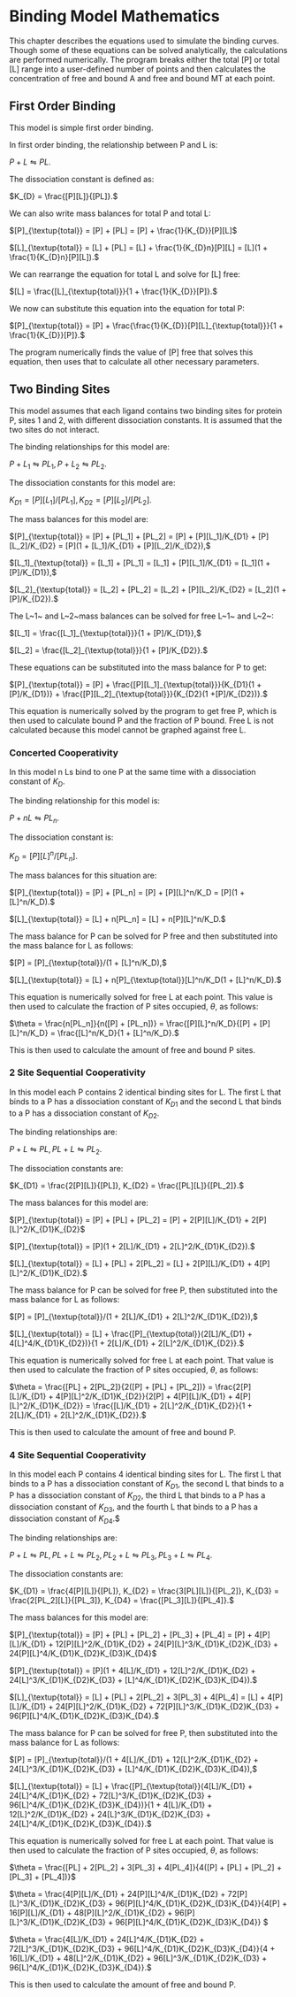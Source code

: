 # Binding Model Mathematics

This chapter describes the equations used to simulate the binding curves. Though some of these equations can be solved analytically, the calculations are performed numerically. The program breaks either the total [P] or total [L] range into a user-defined number of points and then calculates the concentration of free and bound A and free and bound MT at each point.


## First Order Binding

This model is simple first order binding.

In first order binding, the relationship between P and L is:

$P + L {\leftrightharpoons} PL.$

The dissociation constant is defined as:

$K_{D} = \frac{[P][L]}{[PL]}.$

We can also write mass balances for total P and total L:

$[P]_{\textup{total}} = [P] + [PL] = [P] + \frac{1}{K_{D}}[P][L]$

$[L]_{\textup{total}} = [L] + [PL] = [L] + \frac{1}{K_{D}n}[P][L] = [L](1 + \frac{1}{K_{D}n}[P][L]).$

We can rearrange the equation for total L and solve for [L] free:

$[L] = \frac{[L]_{\textup{total}}}{1 + \frac{1}{K_{D}}[P]}.$

We now can substitute this equation into the equation for total P:

$[P]_{\textup{total}} = [P] + \frac{\frac{1}{K_{D}}[P][L]_{\textup{total}}}{1 + \frac{1}{K_{D}}[P]}.$

The program numerically finds the value of [P] free that solves this equation, then uses that to calculate all other necessary parameters.


## Two Binding Sites

This model assumes that each ligand contains two binding sites for protein P, sites 1 and 2, with different dissociation constants. It is assumed that the two sites do not interact.

The binding relationships for this model are:

$P + L_1 {\leftrightharpoons} PL_1, P + L_2 {\leftrightharpoons} PL_2.$

The dissociation constants for this model are:

$K_{D1} = [P][L_1]/[PL_1], K_{D2} = [P][L_2]/[PL_2].$

The mass balances for this model are:

$[P]_{\textup{total}} = [P] + [PL_1] + [PL_2] = [P] + [P][L_1]/K_{D1} + [P][L_2]/K_{D2} = [P](1 + [L_1]/K_{D1} + [P][L_2]/K_{D2}),$

$[L_1]_{\textup{total}} = [L_1] + [PL_1] = [L_1] + [P][L_1]/K_{D1} = [L_1](1 + [P]/K_{D1}),$

$[L_2]_{\textup{total}} = [L_2] + [PL_2] = [L_2] + [P][L_2]/K_{D2} = [L_2](1 + [P]/K_{D2}).$

The L~1~ and L~2~mass balances can be solved for free L~1~ and L~2~:

$[L_1] = \frac{[L_1]_{\textup{total}}}{1 + [P]/K_{D1}},$

$[L_2] = \frac{[L_2]_{\textup{total}}}{1 + [P]/K_{D2}}.$

These equations can be substituted into the mass balance for P to get:

$[P]_{\textup{total}} = [P] + \frac{[P][L_1]_{\textup{total}}}{K_{D1}(1 +[P]/K_{D1})} + \frac{[P][L_2]_{\textup{total}}}{K_{D2}(1 +[P]/K_{D2})}.$

This equation is numerically solved by the program to get free P, which is then used to calculate bound P and the fraction of P bound. Free L is not calculated because this model cannot be graphed against free L.

### Concerted Cooperativity

In this model n Ls bind to one P at the same time with a dissociation constant of $K_D$.

The binding relationship for this model is:

$P + nL {\leftrightharpoons} PL_n.$

The dissociation constant is:

$K_D = [P][L]^n/[PL_n].$

The mass balances for this situation are:

$[P]_{\textup{total}} = [P] + [PL_n] = [P] + [P][L]^n/K_D = [P](1 + [L]^n/K_D).$

$[L]_{\textup{total}} = [L] + n[PL_n] = [L] + n[P][L]^n/K_D.$

The mass balance for P can be solved for P free and then substituted into the mass balance for L as follows:

$[P] = [P]_{\textup{total}}/(1 + [L]^n/K_D),$

$[L]_{\textup{total}} = [L] + n[P]_{\textup{total}}[L]^n/K_D(1 + [L]^n/K_D).$

This equation is numerically solved for free L at each point. This value is then used to calculate the fraction of P sites occupied, $\theta$, as follows:

$\theta = \frac{n[PL_n]}{n([P] + [PL_n])} = \frac{[P][L]^n/K_D}{[P] + [P][L]^n/K_D} = \frac{[L]^n/K_D}{1 + [L]^n/K_D}.$

This is then used to calculate the amount of free and bound P sites.

### 2 Site Sequential Cooperativity

In this model each P contains 2 identical binding sites for L. The first L that binds to a P has a dissociation constant of $K_{D1}$ and the second L that binds to a P has a dissociation constant of $K_{D2}.$

The binding relationships are:

$P + L {\leftrightharpoons} PL, PL + L {\leftrightharpoons} PL_2.$

The dissociation constants are:

$K_{D1} = \frac{2[P][L]}{[PL]}, K_{D2} = \frac{[PL][L]}{[PL_2]}.$

The mass balances for this model are:

$[P]_{\textup{total}} = [P] + [PL] + [PL_2] = [P] + 2[P][L]/K_{D1} + 2[P][L]^2/K_{D1}K_{D2}$

$[P]_{\textup{total}} = [P](1 + 2[L]/K_{D1} + 2[L]^2/K_{D1}K_{D2}).$

$[L]_{\textup{total}} = [L] + [PL] + 2[PL_2] = [L] + 2[P][L]/K_{D1} + 4[P][L]^2/K_{D1}K_{D2}.$

The mass balance for P can be solved for free P, then substituted into the mass balance for L as follows:

$[P] = [P]_{\textup{total}}/(1 + 2[L]/K_{D1} + 2[L]^2/K_{D1}K_{D2}),$

$[L]_{\textup{total}} = [L] + \frac{[P]_{\textup{total}}(2[L]/K_{D1} + 4[L]^4/K_{D1}K_{D2})}{1 + 2[L]/K_{D1} + 2[L]^2/K_{D1}K_{D2}}.$

This equation is numerically solved for free L at each point. That value is then used to calculate the fraction of P sites occupied, $\theta$, as follows:

$\theta = \frac{[PL] + 2[PL_2]}{2([P] + [PL] + [PL_2])} = \frac{2[P][L]/K_{D1} + 4[P][L]^2/K_{D1}K_{D2}}{2[P] + 4[P][L]/K_{D1} + 4[P][L]^2/K_{D1}K_{D2}} = \frac{[L]/K_{D1} + 2[L]^2/K_{D1}K_{D2}}{1 + 2[L]/K_{D1} + 2[L]^2/K_{D1}K_{D2}}.$

This is then used to calculate the amount of free and bound P. 

### 4 Site Sequential Cooperativity

In this model each P contains 4 identical binding sites for L. The first L that binds to a P has a dissociation constant of $K_{D1}$, the second L that binds to a P has a dissociation constant of $K_{D2}$, the third L that binds to a P has a dissociation constant of $K_{D3}$, and the fourth L that binds to a P has a dissociation constant of $K_{D4}$.$

The binding relationships are:

$P + L {\leftrightharpoons} PL, PL + L {\leftrightharpoons} PL_2, PL_2 + L {\leftrightharpoons} PL_3, PL_3 + L {\leftrightharpoons} PL_4.$

The dissociation constants are:

$K_{D1} = \frac{4[P][L]}{[PL]}, K_{D2} = \frac{3[PL][L]}{[PL_2]}, K_{D3} = \frac{2[PL_2][L]}{[PL_3]}, K_{D4} = \frac{[PL_3][L]}{[PL_4]}.$

The mass balances for this model are:

$[P]_{\textup{total}} = [P] + [PL] + [PL_2] + [PL_3] + [PL_4] = [P] + 4[P][L]/K_{D1} + 12[P][L]^2/K_{D1}K_{D2} + 24[P][L]^3/K_{D1}K_{D2}K_{D3} + 24[P][L]^4/K_{D1}K_{D2}K_{D3}K_{D4}$

$[P]_{\textup{total}} = [P](1 + 4[L]/K_{D1} + 12[L]^2/K_{D1}K_{D2} + 24[L]^3/K_{D1}K_{D2}K_{D3} + [L]^4/K_{D1}K_{D2}K_{D3}K_{D4}).$

$[L]_{\textup{total}} = [L] + [PL] + 2[PL_2] + 3[PL_3] + 4[PL_4] = [L] + 4[P][L]/K_{D1} + 24[P][L]^2/K_{D1}K_{D2} + 72[P][L]^3/K_{D1}K_{D2}K_{D3} + 96[P][L]^4/K_{D1}K_{D2}K_{D3}K_{D4}.$

The mass balance for P can be solved for free P, then substituted into the mass balance for L as follows:

$[P] = [P]_{\textup{total}}/(1 + 4[L]/K_{D1} + 12[L]^2/K_{D1}K_{D2} + 24[L]^3/K_{D1}K_{D2}K_{D3} + [L]^4/K_{D1}K_{D2}K_{D3}K_{D4}),$

$[L]_{\textup{total}} = [L] + \frac{[P]_{\textup{total}}(4[L]/K_{D1} + 24[L]^4/K_{D1}K_{D2} + 72[L]^3/K_{D1}K_{D2}K_{D3} + 96[L]^4/K_{D1}K_{D2}K_{D3}K_{D4})}{1 + 4[L]/K_{D1} + 12[L]^2/K_{D1}K_{D2} + 24[L]^3/K_{D1}K_{D2}K_{D3} + 24[L]^4/K_{D1}K_{D2}K_{D3}K_{D4}}.$

This equation is numerically solved for free L at each point. That value is then used to calculate the fraction of P sites occupied, $\theta$, as follows:

$\theta = \frac{[PL] + 2[PL_2] + 3[PL_3] + 4[PL_4]}{4([P] + [PL] + [PL_2] + [PL_3] + [PL_4])}$

$\theta = \frac{4[P][L]/K_{D1} + 24[P][L]^4/K_{D1}K_{D2} + 72[P][L]^3/K_{D1}K_{D2}K_{D3} + 96[P][L]^4/K_{D1}K_{D2}K_{D3}K_{D4}}{4[P] + 16[P][L]/K_{D1} + 48[P][L]^2/K_{D1}K_{D2} + 96[P][L]^3/K_{D1}K_{D2}K_{D3} + 96[P][L]^4/K_{D1}K_{D2}K_{D3}K_{D4}} $

$\theta = \frac{4[L]/K_{D1} + 24[L]^4/K_{D1}K_{D2} + 72[L]^3/K_{D1}K_{D2}K_{D3} + 96[L]^4/K_{D1}K_{D2}K_{D3}K_{D4}}{4 + 16[L]/K_{D1} + 48[L]^2/K_{D1}K_{D2} + 96[L]^3/K_{D1}K_{D2}K_{D3} + 96[L]^4/K_{D1}K_{D2}K_{D3}K_{D4}}.$

This is then used to calculate the amount of free and bound P. 
